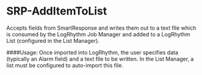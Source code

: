 # SRP-AddItemToList
Accepts fields from SmartResponse and writes them out to a text file which is consumed by the LogRhythm Job Manager and added to a LogRhythm List (configured in the List Manager).
  
####Usage:
Once imported into LogRhythm, the user specifies data (typically an Alarm field) and a text file to be written. In the List Manager, a list must be configured to auto-import this file.
